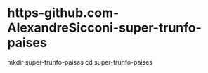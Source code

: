 # https-github.com-AlexandreSicconi-super-trunfo-paises
mkdir super-trunfo-paises cd super-trunfo-paises
